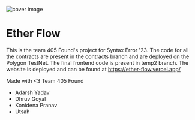 ![cover image](https://github.com/iamgoeldhruv/405-found/assets/122205781/8811d27e-f687-4e21-a93e-a9a61f36a4e2)

# Ether Flow

This is the team 405 Found's project for Syntax Error '23. The code for all the contracts are present in the contracts branch and are deployed on the Polygon TestNet. The final frontend code is present in temp2 branch. The website is deployed and can be found at
https://ether-flow.vercel.app/


Made with <3 Team 405 Found
- Adarsh Yadav
- Dhruv Goyal
- Konidena Pranav
- Utsah
